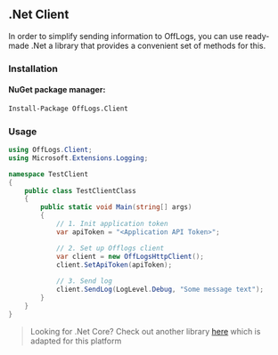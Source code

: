 ﻿## .Net Client

In order to simplify sending information to OffLogs, you can use ready-made .Net
a library that provides a convenient set of methods for this.

### Installation

#### NuGet package manager:
```bash
Install-Package OffLogs.Client
```

### Usage

```c#
using OffLogs.Client;
using Microsoft.Extensions.Logging;

namespace TestClient
{
    public class TestClientClass
    {
        public static void Main(string[] args)
        {
            // 1. Init application token
            var apiToken = "<Application API Token>";

            // 2. Set up Offlogs client
            var client = new OffLogsHttpClient();
            client.SetApiToken(apiToken);
            
            // 3. Send log
            client.SendLog(LogLevel.Debug, "Some message text");           
        }
    }
}
```

> Looking for .Net Core? Check out another library [here](/documentation/common/2_4_serilog_extension)
> which is adapted for this platform

